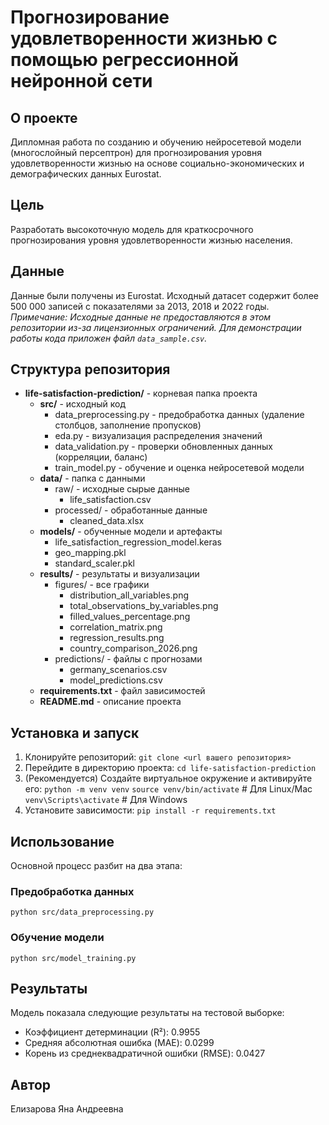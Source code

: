 # Прогнозирование удовлетворенности жизнью с помощью регрессионной нейронной сети

## О проекте
Дипломная работа по созданию и обучению нейросетевой модели (многослойный персептрон) для прогнозирования уровня удовлетворенности жизнью на основе социально-экономических и демографических данных Eurostat.

## Цель
Разработать высокоточную модель для краткосрочного прогнозирования уровня удовлетворенности жизнью населения.

## Данные
Данные были получены из Eurostat. Исходный датасет содержит более 500 000 записей с показателями за 2013, 2018 и 2022 годы.
*Примечание: Исходные данные не предоставляются в этом репозитории из-за лицензионных ограничений. Для демонстрации работы кода приложен файл `data_sample.csv`.*

## Структура репозитория
- **life-satisfaction-prediction/** - корневая папка проекта
  - **src/** - исходный код
    - data_preprocessing.py - предобработка данных (удаление столбцов, заполнение пропусков)
    - eda.py - визуализация распределения значений
    - data_validation.py - проверки обновленных данных (корреляции, баланс)
    - train_model.py - обучение и оценка нейросетевой модели
  - **data/** - папка с данными
    - raw/ - исходные сырые данные
      - life_satisfaction.csv
    - processed/ - обработанные данные
      - cleaned_data.xlsx
  - **models/** - обученные модели и артефакты
    - life_satisfaction_regression_model.keras
    - geo_mapping.pkl
    - standard_scaler.pkl
  - **results/** - результаты и визуализации
    - figures/ - все графики
      - distribution_all_variables.png
      - total_observations_by_variables.png
      - filled_values_percentage.png
      - correlation_matrix.png
      - regression_results.png
      - country_comparison_2026.png
    - predictions/ - файлы с прогнозами
      - germany_scenarios.csv
      - model_predictions.csv
  - **requirements.txt** - файл зависимостей
  - **README.md** - описание проекта

## Установка и запуск
1. Клонируйте репозиторий:
`git clone <url вашего репозитория>`
2. Перейдите в директорию проекта:
`cd life-satisfaction-prediction`
3. (Рекомендуется) Создайте виртуальное окружение и активируйте его:
`python -m venv venv`
`source venv/bin/activate` # Для Linux/Mac
`venv\Scripts\activate` # Для Windows
4. Установите зависимости:
`pip install -r requirements.txt`

## Использование
Основной процесс разбит на два этапа:

### Предобработка данных
`python src/data_preprocessing.py`

### Обучение модели
`python src/model_training.py`

## Результаты
Модель показала следующие результаты на тестовой выборке:
- Коэффициент детерминации (R²): 0.9955
- Средняя абсолютная ошибка (MAE): 0.0299
- Корень из среднеквадратичной ошибки (RMSE): 0.0427

## Автор
Елизарова Яна Андреевна
